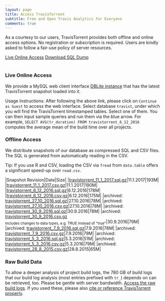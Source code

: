 ```yaml
---
layout: page
title: Access TravisTorrent
subtitle: Free and Open Travis Analytics for Everyone
comments: true
---
```


As a courtesy to our users, TravisTorrent provides both offline and online
access options. No registration or subscription is required. Users are kindly asked to follow a fair-use policy of server resources.

<div class="get-started-wrap"><a class="btn btn-success btn-lg get-started-btn" href="/dblite/">Live Online Access</a> <a class="btn btn-success btn-lg get-started-btn" href="/dumps/travistorrent_11_1_2017.sql.gz">Download SQL Dump</a></div>
<br>

### Live Online Access
We provide a MySQL web client interface [DBLite instance](/dblite/) that
has the latest TravisTorrent snapshot loaded into it.

Usage Instructions: After following the above link, please click on `Continue
as Guest` to access the web interface.  Select database `travist`, under which
you will find the TravisTorrent timestamped tables. Select one of them. You can
then input sample queries and run them via the blue arrow.  For example,
``SELECT AVG(tr_duration) FROM travistorrent_6_12_2016`` computes the
average mean of the build time over all projects.

### Offline Access
We distribute snapshots of our database as compressed SQL and CSV files. The SQL is generated from automatically reading in the CSV.

Tip: If you use R and CSV, loading the CSV via `fread` from `data.table` offers a significant speed-up over `read.csv`.

|Snapshot Revision|Date|Size|
|[travistorrent_11_1_2017.sql.gz](/dumps/travistorrent_11_1_2017.sql.gz)|11.1.2017|193M|
|[travistorrent_11_1_2017.csv.gz](/dumps/travistorrent_11_1_2017.csv.gz)|11.1.2017|190M|
|[travistorrent_6_12_2016.sql.gz](/dumps/travistorrent_6_12_2016.sql.gz)|6.12.2016|178M|
|[travistorrent_6_12_2016.csv.gz](/dumps/travistorrent_6_12_2016.csv.gz)|6.12.2016|175M|
|archived: [travistorrent_27_10_2016.sql.gz](/dumps/travistorrent_27_10_2016.sql.gz)|27.10.2016|78M|
|archived: [travistorrent_27_10_2016.csv.gz](/dumps/travistorrent_27_10_2016.csv.gz)|27.10.2016|78M|
|archived: [travistorrent_30_9_2016.sql.gz](/dumps/travistorrent_30_9_2016.sql.gz)|30.9.2016|78M|
|archived: [travistorrent_30_9_2016.csv.gz](/dumps/travistorrent_30_9_2016.csv.gz) <br><sub>Includes changes to data types, e.g. TRUE instead of "true"</sub>|30.9.2016|79M|
|archived: [travistorrent_7_9_2016.sql.gz](/dumps/travistorrent_7_9_2016.sql.gz)|7.9.2016|78M|
|archived: [travistorrent_7_9_2016.csv.gz](/dumps/travistorrent_7_9_2016.csv.gz)|7.9.2016|79M|
|archived: [travistorrent_5_3_2016.sql.gz](/dumps/travistorrent_5_3_2016.sql.gz)|5.3.2016|51M|
|archived: [travistorrent_5_3_2016.csv.gz](/dumps/travistorrent_5_3_2016.csv.gz)|5.3.2016|79M|
|archived: [travistorrent_28_8_2015.csv.gz](/dumps/travistorrent_28_8_2015.csv.gz)|28.8.2015|65M|

### Raw Build Data
To allow a deeper analysis of project build logs, the 780 GB of build logs that our build log analysis (most entries prefixed with `tr_`) depends on can be retrieved, too. Please be gentle with server bandwidth. [Access the raw build logs](/buildlogs). If you used these, please also [cite or reference TravisTorrent properly](/#cite).
